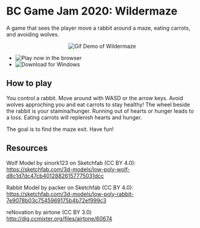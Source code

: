 # BC Game Jam 2020: Wildermaze

A game that sees the player move a rabbit around a maze, eating carrots, and avoiding wolves.

<p align="center">
  <img alt="Gif Demo of Wildermaze" src="demo.gif" />
</p>

- ![Play now in the browser](https://jasonliang512.github.io/wildermaze/)
- ![Download for Windows](https://github.com/jasonliang512/wildermaze/releases)

## How to play

You control a rabbit. Move around with WASD or the arrow keys. Avoid wolves
approching you and eat carrots to stay healthy! The wheel beside the rabbit is your
stamina/hunger. Running out of hearts or hunger leads to a loss. Eating carrots
will replenish hearts and hunger.

The goal is to find the maze exit. Have fun!

## Resources

Wolf Model by sinork123 on Sketchfab (CC BY 4.0): https://sketchfab.com/3d-models/low-poly-wolf-d8c1d7dc47cb40128826157775031dcc

Rabbit Model by packer on Sketchfab (CC BY 4.0): https://sketchfab.com/3d-models/low-poly-rabbit-7e9078b03c7545969175b4b72ef999c3

reNovation by airtone (CC BY 3.0) http://dig.ccmixter.org/files/airtone/60674

